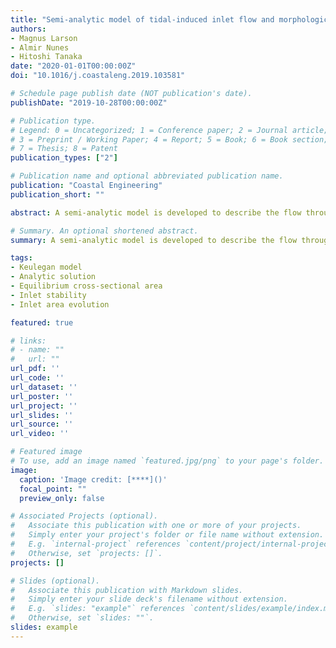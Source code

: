 ```yaml
---
title: "Semi-analytic model of tidal-induced inlet flow and morphological evolution"
authors:
- Magnus Larson
- Almir Nunes
- Hitoshi Tanaka
date: "2020-01-01T00:00:00Z"
doi: "10.1016/j.coastaleng.2019.103581"

# Schedule page publish date (NOT publication's date).
publishDate: "2019-10-28T00:00:00Z"

# Publication type.
# Legend: 0 = Uncategorized; 1 = Conference paper; 2 = Journal article;
# 3 = Preprint / Working Paper; 4 = Report; 5 = Book; 6 = Book section;
# 7 = Thesis; 8 = Patent
publication_types: ["2"]

# Publication name and optional abbreviated publication name.
publication: "Coastal Engineering"
publication_short: ""

abstract: A semi-analytic model is developed to describe the flow through an inlet between a lagoon and the sea due to a simple tide and the related morphological response of the inlet. The governing equation for the water level variation in the lagoon is derived from the continuity and momentum equations and then solved for quasi-steady conditions yielding analytic expression for the main flow-related properties such as lagoon amplitude, maximum and mean inlet velocity, tidal prism, and retention time. These quantities are expressed in non-dimensional form, where the repletion coefficient is the main independent variable. A sediment balance model is formulated for the inlet that relates changes in the inlet cross-sectional area to the difference between the longshore sediment transport and the transport through the inlet because of the tidal motion. This balance equation can be solved to yield the conditions at equilibrium as well as the evolution towards equilibrium or closure. The semi-analytic model is employed in the balance equation allowing for a close coupling between inlet hydraulics and morphology. Investigation of inlet equilibrium revealed, similarly to the Escoffier curve, two equilibrium situations, one corresponding to stable conditions and one to unstable conditions. The leading parameters in the stability analysis are the repletion coefficient and the longshore transport rate normalized with a fictive inlet transport rate.

# Summary. An optional shortened abstract.
summary: A semi-analytic model is developed to describe the flow through an inlet between a lagoon and the sea due to a simple tide and the related morphological response of the inlet.

tags:
- Keulegan model
- Analytic solution
- Equilibrium cross-sectional area
- Inlet stability
- Inlet area evolution

featured: true

# links:
# - name: ""
#   url: ""
url_pdf: ''
url_code: ''
url_dataset: ''
url_poster: ''
url_project: ''
url_slides: ''
url_source: ''
url_video: ''

# Featured image
# To use, add an image named `featured.jpg/png` to your page's folder. 
image:
  caption: 'Image credit: [****]()'
  focal_point: ""
  preview_only: false

# Associated Projects (optional).
#   Associate this publication with one or more of your projects.
#   Simply enter your project's folder or file name without extension.
#   E.g. `internal-project` references `content/project/internal-project/index.md`.
#   Otherwise, set `projects: []`.
projects: []

# Slides (optional).
#   Associate this publication with Markdown slides.
#   Simply enter your slide deck's filename without extension.
#   E.g. `slides: "example"` references `content/slides/example/index.md`.
#   Otherwise, set `slides: ""`.
slides: example
---
```

